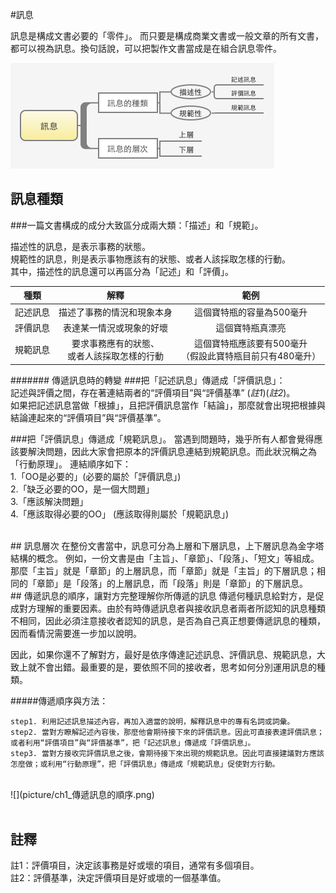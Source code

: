 #訊息

訊息是構成文書必要的「零件」。
而只要是構成商業文書或一般文章的所有文書，都可以視為訊息。換句話說，可以把製作文書當成是在組合訊息零件。

![](picture/ch1_訊息分類.png)

## 訊息種類 
###一篇文書構成的成分大致區分成兩大類：「描述」和「規範」。  

描述性的訊息，是表示事務的狀態。  
規範性的訊息，則是表示事物應該有的狀態、或者人該採取怎樣的行動。  
其中，描述性的訊息還可以再區分為「記述」和「評價」。


| 種類  			| 解釋 				  		| 範例                      |
|:-------------: |:---------------:		| :-------------:          |
| 記述訊息      	| 描述了事務的情況和現象本身 |  這個寶特瓶的容量為500毫升  |
| 評價訊息     	| 表達某一情況或現象的好壞   |  這個寶特瓶真漂亮         |
| 規範訊息	 		| 要求事務應有的狀態、<br />或者人該採取怎樣的行動  |  這個寶特瓶應該要有500毫升 <br/>（假設此寶特瓶目前只有480毫升）|


####### 傳遞訊息時的轉變
###把「記述訊息」傳遞成「評價訊息」：  
記述與評價之間，存在著連結兩者的“評價項目”與“評價基準” (*註1*)(*註2*)。  
如果把記述訊息當做「根據」，且把評價訊息當作「結論」，那麼就會出現把根據與結論連起來的“評價項目”與“評價基準”。
<br/>

###把「評價訊息」傳遞成「規範訊息」。
當遇到問題時，幾乎所有人都會覺得應該要解決問題，因此大家會把原本的評價訊息連結到規範訊息。而此狀況稱之為「行動原理」。
連結順序如下：  
1.「OO是必要的」(必要的屬於「評價訊息」)  
2.「缺乏必要的OO，是一個大問題」  
3.「應該解決問題」  
4.「應該取得必要的OO」 (應該取得則屬於「規範訊息」)


<br/>
## 訊息層次
在整份文書當中，訊息可分為上層和下層訊息，上下層訊息為金字塔結構的概念。  
例如，一份文書是由「主旨」、「章節」、「段落」、「短文」等組成。那麼「主旨」就是「章節」的上層訊息，而「章節」就是「主旨」的下層訊息；相同的「章節」是「段落」的上層訊息，而「段落」則是「章節」的下層訊息。


<br/>
## 傳遞訊息的順序，讓對方完整理解你所傳遞的訊息
傳遞何種訊息給對方，是促成對方理解的重要因素。由於有時傳遞訊息者與接收訊息者兩者所認知的訊息種類不相同，因此必須注意接收者認知的訊息，是否為自己真正想要傳遞訊息的種類，因而看情況需要進一步加以說明。  

因此，如果你還不了解對方，最好是依序傳達記述訊息、評價訊息、規範訊息，大致上就不會出錯。最重要的是，要依照不同的接收者，思考如何分別運用訊息的種類。

#####傳遞順序與方法：
```
step1. 利用記述訊息描述內容，再加入適當的說明，解釋訊息中的專有名詞或詞彙。  
step2. 當對方瞭解記述內容後，那麼他會期待接下來的評價訊息。因此可直接表達評價訊息；或者利用“評價項目”與“評價基準”，把「記述訊息」傳遞成「評價訊息」。  
step3. 當對方接收完評價訊息之後，會期待接下來出現的規範訊息。因此可直接建議對方應該怎麼做；或利用“行動原理”，把「評價訊息」傳遞成「規範訊息」促使對方行動。
```

<br/>
![](picture/ch1_傳遞訊息的順序.png)
<br/><br/>    
  
## 註釋
註1：評價項目，決定該事務是好或壞的項目，通常有多個項目。  
註2：評價基準，決定評價項目是好或壞的一個基準值。



